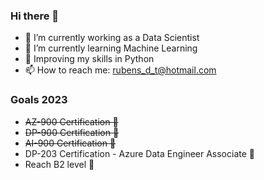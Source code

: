 ### Hi there 👋

- 🔭 I’m currently working as a Data Scientist
- 🧠 I’m currently learning Machine Learning
- 🌱 Improving my skills in Python
- 📫 How to reach me: rubens_d_t@hotmail.com

### Goals 2023
- ~~AZ-900 Certification 🌱~~
- ~~DP-900 Certification 🌱~~
- ~~AI-900 Certification 🌱~~
- DP-203 Certification - Azure Data Engineer Associate 🌱
- Reach B2 level 💬


<!--
**RubenToroG/rubentorog** is a ✨ _special_ ✨ repository because its `README.md` (this file) appears on your GitHub profile.

Here are some ideas to get you started:

- 🔭 I’m currently working on ...
- 🌱  ...
- 👯 I’m looking to collaborate on ...
- 🤔 I’m looking for help with ...
- 💬 Ask me about ...
- 📫 How to reach me: ...
- 😄 Pronouns: ...
- ⚡ Fun fact: ...
-->
